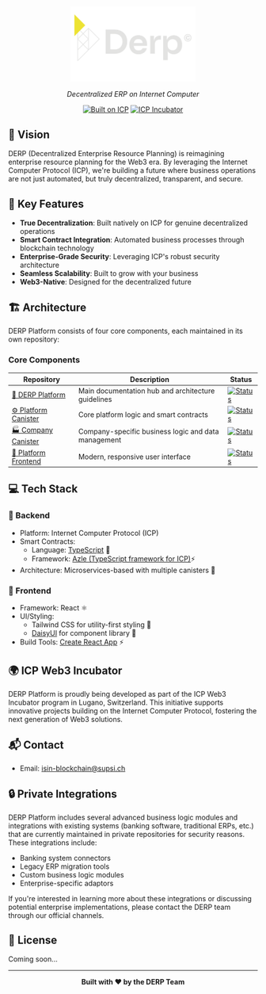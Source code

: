 <div align="center">

<img src="./images/derp-logo.png" width="50%" alt="descrizione">

*Decentralized ERP on Internet Computer*

[![Built on ICP](https://img.shields.io/badge/Built%20on-ICP-blue.svg)](https://internetcomputer.org/)
[![ICP Incubator](https://img.shields.io/badge/ICP%20Incubator-Lugano-green.svg)](https://web3.lugano.ch/)

[//]: # ([![License]&#40;https://img.shields.io/badge/License-MIT-yellow.svg&#41;]&#40;LICENSE&#41;)

</div>

## 🚀 Vision

DERP (Decentralized Enterprise Resource Planning) is reimagining enterprise resource planning for the Web3 era. By leveraging the Internet Computer Protocol (ICP), we're building a future where business operations are not just automated, but truly decentralized, transparent, and secure.

## 🌟 Key Features

- **True Decentralization**: Built natively on ICP for genuine decentralized operations
- **Smart Contract Integration**: Automated business processes through blockchain technology
- **Enterprise-Grade Security**: Leveraging ICP's robust security architecture
- **Seamless Scalability**: Built to grow with your business
- **Web3-Native**: Designed for the decentralized future

## 🏗 Architecture

DERP Platform consists of four core components, each maintained in its own repository:

### Core Components

| Repository                                                                               | Description | Status |
|------------------------------------------------------------------------------------------|-------------|---------|
| [🏢 DERP Platform](#)                                                                    | Main documentation hub and architecture guidelines | [![Status](https://img.shields.io/badge/status-active-success.svg)]() |
| [⚙️ Platform Canister](https://github.com/IsinBlockchainTeam/DERP-Platform-Canister)     | Core platform logic and smart contracts | [![Status](https://img.shields.io/badge/status-active-success.svg)]() |
| [🏭 Company Canister](https://github.com/IsinBlockchainTeam/DERP-Company-Canister)       | Company-specific business logic and data management | [![Status](https://img.shields.io/badge/status-active-success.svg)]() |
| [🎨 Platform Frontend](https://github.com/IsinBlockchainTeam/DERP-Platform-Frontend-Canister) | Modern, responsive user interface | [![Status](https://img.shields.io/badge/status-active-success.svg)]() |

## 💻 Tech Stack

### 🔮 Backend

- Platform: Internet Computer Protocol (ICP)
- Smart Contracts:
  - Language: [TypeScript](https://tailwindcss.com/) 🔷 
  - Framework: [Azle (TypeScript framework for ICP)](https://demergent-labs.github.io/azle/)⚡ 
- Architecture: Microservices-based with multiple canisters 🔄

### 🎨 Frontend

- Framework: React ⚛️
- UI/Styling:
  - Tailwind CSS for utility-first styling 🌊 
  - [DaisyUI](https://daisyui.com/) for component library 🌼 
- Build Tools: [Create React App](https://create-react-app.dev/) ⚡


## 🌍 ICP Web3 Incubator

DERP Platform is proudly being developed as part of the ICP Web3 Incubator program in Lugano, Switzerland. This initiative supports innovative projects building on the Internet Computer Protocol, fostering the next generation of Web3 solutions.

## 📬 Contact

[//]: # (- Website: [derp.platform]&#40;https://derp.platform&#41;)

[//]: # (- Twitter: [@DERPplatform]&#40;https://twitter.com/DERPplatform&#41;)
- Email: isin-blockchain@supsi.ch

[//]: # (- Discord: [Join our community]&#40;https://discord.gg/your-discord&#41;)

## 🔒 Private Integrations

DERP Platform includes several advanced business logic modules and integrations with existing systems (banking software, traditional ERPs, etc.) that are currently maintained in private repositories for security reasons. These integrations include:

- Banking system connectors
- Legacy ERP migration tools
- Custom business logic modules
- Enterprise-specific adaptors

If you're interested in learning more about these integrations or discussing potential enterprise implementations, please contact the DERP team through our official channels.

## 📄 License

[//]: # (This project is licensed under the MIT License - see the [LICENSE]&#40;LICENSE&#41; file for details.)

Coming soon...

---

<div align="center">

**Built with ❤️ by the DERP Team**

</div>